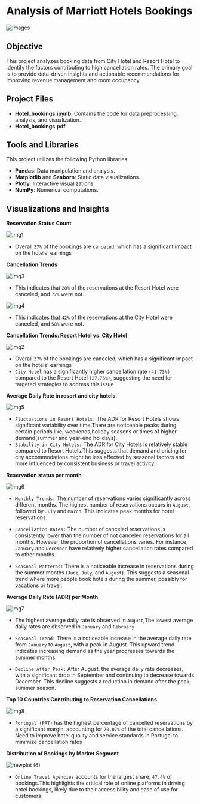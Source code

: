 
# Analysis of Marriott Hotels Bookings
![images](https://github.com/user-attachments/assets/a69daf6a-bc57-4e5b-a75a-6dcba06f7ad5)

## Objective

This project analyzes booking data from City Hotel and Resort Hotel to identify the factors contributing to high cancellation rates. The primary goal is to provide data-driven insights and actionable recommendations for improving revenue management and room occupancy.

## Project Files

- **Hotel_bookings.ipynb**: Contains the code for data preprocessing, analysis, and visualization.
- **Hotel_bookings.pdf**



## Tools and Libraries
This project utilizes the following Python libraries:
- **Pandas**: Data manipulation and analysis.
- **Matplotlib** and **Seaborn**: Static data visualizations.
- **Plotly**: Interactive visualizations.
- **NumPy**: Numerical computations.




## Visualizations and Insights
 **Reservation Status Count**

![img1](https://github.com/user-attachments/assets/ec0ec037-f94b-4910-bf9a-92a4b8d222ca)
- Overall `37%` of the bookings are `canceled`, which has a significant impact on the hotels' earnings

**Cancellation Trends**





![img3](https://github.com/user-attachments/assets/2170e011-26f3-47a0-acf3-d2ec01e9b283)

- This indicates that `28%` of the reservations at the Resort Hotel were canceled, and `72%` were not.


![img4](https://github.com/user-attachments/assets/070a900d-3665-4887-a1bd-f58b406db6a2)
- This indicates that `42%` of the reservations at the City Hotel were canceled, and `58%` were not.

**Cancellation Trends: Resort Hotel vs. City Hotel**

![img2](https://github.com/user-attachments/assets/6b42af05-2d66-4aa7-bbe9-061722453e5d)

- Overall `37%` of the bookings are canceled, which has a significant impact on the hotels' earnings
- `City Hotel` has a significantly higher cancellation rate `(41.73%)` compared to the Resort Hotel `(27.76%)`, suggesting the need for targeted strategies to address this issue

**Average Daily Rate in resort and city hotels**


![img5](https://github.com/user-attachments/assets/5ed21dab-47b3-4e5c-a9ab-7ef32f560bcb)


- `Fluctuations in Resort Hotels:` The ADR for Resort Hotels shows significant variability over time.There are noticeable peaks during certain periods like, weekends,holiday seasons or times of higher demand(summer and year-end holidays).
- `Stability in City Hotels:` The ADR for City Hotels is relatively stable compared to Resort Hotels.This suggests that demand and pricing for city accommodations might be less affected by seasonal factors and more influenced by consistent business or travel activity.


**Reservation status per month**

![img6](https://github.com/user-attachments/assets/92a19fb0-5304-41d8-bbe9-8f61ced19687)

- `Monthly Trends:` The number of reservations varies significantly across different months. The highest number of reservations occurs in `August`, followed by `July` and `March`. This indicates peak months for hotel reservations.

- `Cancellation Rates:` The number of canceled reservations is consistently lower than the number of not canceled reservations for all months. However, the proportion of cancellations varies. For instance, `January` and `December` have relatively higher cancellation rates compared to other months.

- `Seasonal Patterns:` There is a noticeable increase in reservations during the summer months (`June`, `July`, and `August`). This suggests a seasonal trend where more people book hotels during the summer, possibly for vacations or travel.


**Average Daily Rate (ADR) per Month**

![img7](https://github.com/user-attachments/assets/5c8df67f-f0df-4550-8f5a-1155117def35)

-  The highest average daily rate is observed in `August`,The lowest average daily rates are observed in `January` and `February`

- `Seasonal Trend:` There is a noticeable increase in the average daily rate from `January` to `August`, with a peak in August. This upward trend indicates increasing demand as the year progresses towards the summer months.

- `Decline After Peak:` After August, the average daily rate decreases, with a significant drop in September and continuing to decrease towards December. This decline suggests a reduction in demand after the peak summer season.

**Top 10 Countries Contributing to Reservation Cancellations**

![img8](https://github.com/user-attachments/assets/3dda6c6c-e124-4ad3-8a57-dfa78c61ee69)

- `Portugal (PRT)` has the highest percentage of cancelled reservations by a significant margin, accounting for `70.07%` of the total cancellations. Need to improve hotel quality and service standards in Portugal to minimize cancellation rates

**Distribution of Bookings by Market Segment**

![newplot (6)](https://github.com/user-attachments/assets/8e7c2534-ff85-4da5-95ad-071a2452de1f)

- `Online Travel Agencies` accounts for the largest share, `47.4%` of bookings.This highlights the critical role of online platforms in driving hotel bookings, likely due to their accessibility and ease of use for customers.


